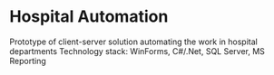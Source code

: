 # Hospital Automation
Prototype of client-server solution automating the work in hospital departments
Technology stack: WinForms, C#/.Net, SQL Server, MS Reporting